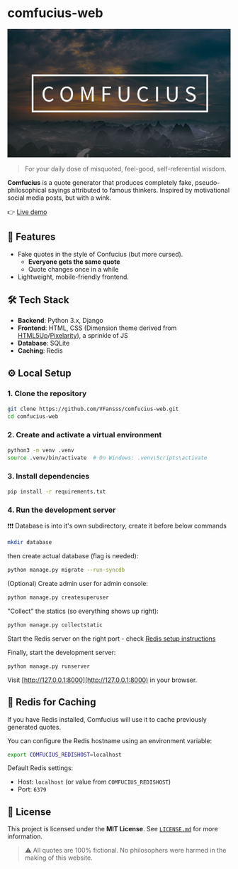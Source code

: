 
# comfucius-web

![Comfucius Banner](themes/dimension-comfucius/static/images/capsule.jpg)

> For your daily dose of misquoted, feel-good, self-referential wisdom.

**Comfucius** is a quote generator that produces completely fake, pseudo-philosophical sayings attributed to famous thinkers. Inspired by motivational social media posts, but with a wink.

👉 [Live demo](https://comfucius.xyz)

## 🧠 Features

- Fake quotes in the style of Confucius (but more cursed).
  - **Everyone gets the same quote**
  - Quote changes once in a while
- Lightweight, mobile-friendly frontend.

## 🛠️ Tech Stack

- **Backend**: Python 3.x, Django
- **Frontend**: HTML, CSS (Dimension theme derived from [HTML5Up](https://html5up.net/)/[Pixelarity](https://pixelarity.com/)), a sprinkle of JS
- **Database**: SQLite
- **Caching**: Redis

## ⚙️ Local Setup

### 1. Clone the repository

```bash
git clone https://github.com/VFansss/comfucius-web.git
cd comfucius-web
```

### 2. Create and activate a virtual environment

```bash
python3 -m venv .venv
source .venv/bin/activate  # On Windows: .venv\Scripts\activate
```

### 3. Install dependencies

```bash
pip install -r requirements.txt
```

### 4. Run the development server

❗❗❗ Database is into it's own subdirectory, create it before below commands

```bash
mkdir database
```

then create actual database (flag is needed):

```bash
python manage.py migrate --run-syncdb
```

(Optional) Create admin user for admin console:

```bash
python manage.py createsuperuser
```

"Collect" the statics (so everything shows up right):

```bash
python manage.py collectstatic
```

Start the Redis server on the right port - check [Redis setup instructions](#🧰-redis-for-caching)

Finally, start the development server:

```bash
python manage.py runserver
```

Visit [http://127.0.0.1:8000](http://127.0.0.1:8000) in your browser.

## 🧰 Redis for Caching

If you have Redis installed, Comfucius will use it to cache previously generated quotes.

You can configure the Redis hostname using an environment variable:

```bash
export COMFUCIUS_REDISHOST=localhost
```

Default Redis settings:

- Host: `localhost` (or value from `COMFUCIUS_REDISHOST`)
- Port: `6379`

## 📄 License

This project is licensed under the **MIT License**. See [`LICENSE.md`](LICENSE.md) for more information.

> ⚠️ All quotes are 100% fictional. No philosophers were harmed in the making of this website.
